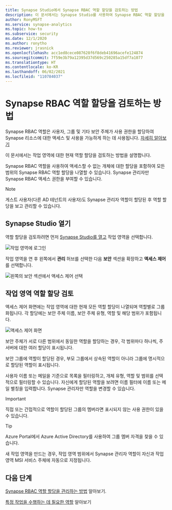 ```yaml
---
title: Synapse Studio에서 Synapse RBAC 역할 할당을 검토하는 방법
description: 이 문서에서는 Synapse Studio를 사용하여 Synapse RBAC 역할 할당을 검토하는 방법을 설명합니다.
author: RonyMSFT
ms.service: synapse-analytics
ms.topic: how-to
ms.subservice: security
ms.date: 12/1/2020
ms.author: ronytho
ms.reviewer: jrasnick
ms.openlocfilehash: acc1ed8cece087628f6f8deb41696acefe124874
ms.sourcegitcommit: 7f59e3b79a12395d37d569c250285a15df7a1077
ms.translationtype: HT
ms.contentlocale: ko-KR
ms.lasthandoff: 06/02/2021
ms.locfileid: "110784037"
---
```

# <a name="how-to-review-synapse-rbac-role-assignments"></a>Synapse RBAC 역할 할당을 검토하는 방법

Synapse RBAC 역할은 사용자, 그룹 및 기타 보안 주체가 사용 권한을 할당하여 Synapse 리소스에 대한 액세스 및 사용을 가능하게 하는 데 사용됩니다.  [자세히 알아보기](./synapse-workspace-synapse-rbac.md)

이 문서에서는 작업 영역에 대한 현재 역할 할당을 검토하는 방법을 설명합니다.

Synapse RBAC 역할을 사용하여 액세스할 수 없는 개체에 대한 할당을 포함하여 모든 범위의 Synapse RBAC 역할 할당을 나열할 수 있습니다. Synapse 관리자만 Synapse RBAC 액세스 권한을 부여할 수 있습니다.  

>[!Note]
> 게스트 사용자(다른 AD 테넌트의 사용자)도 Synapse 관리자 역할이 할당된 후 역할 할당을 보고 관리할 수 있습니다.    

## <a name="open-synapse-studio"></a>Synapse Studio 열기  

역할 할당을 검토하려면 먼저 [Synapse Studio를 열고](https://web.azuresynapse.net/) 작업 영역을 선택합니다. 

![작업 영역에 로그인](./media/common/login-workspace.png) 
 
 작업 영역을 연 후 왼쪽에서 **관리** 허브를 선택한 다음 **보안** 섹션을 확장하고 **액세스 제어** 를 선택합니다. 

 ![왼쪽의 보안 섹션에서 액세스 제어 선택](./media/how-to-manage-synapse-rbac-role-assignments/left-nav-security-access-control.png)

## <a name="review-workspace-role-assignments"></a>작업 영역 역할 할당 검토

액세스 제어 화면에는 작업 영역에 대한 현재 모든 역할 할당이 나열되며 역할별로 그룹화됩니다. 각 할당에는 보안 주체 이름, 보안 주체 유형, 역할 및 해당 범위가 포함됩니다.

![액세스 제어 화면](./media/how-to-review-synapse-rbac-role-assignments/access-control-assignments.png)

보안 주체가 서로 다른 범위에서 동일한 역할을 할당하는 경우, 각 범위마다 하나씩, 주 서버에 대한 여러 할당이 표시됩니다.  

보안 그룹에 역할이 할당된 경우, 부모 그룹에서 상속된 역할이 아니라 그룹에 명시적으로 할당된 역할이 표시됩니다.  

사용자 이름 또는 메일을 기준으로 목록을 필터링하고, 개체 유형, 역할 및 범위를 선택적으로 필터링할 수 있습니다. 자신에게 할당된 역할을 보려면 이름 필터에 이름 또는 메일 별칭을 입력합니다. Synapse 관리자만 역할을 변경할 수 있습니다.

>[!Important] 
>직접 또는 간접적으로 역할이 할당된 그룹의 멤버라면 표시되지 않는 사용 권한이 있을 수 있습니다.

>[!tip]
>Azure Portal에서 Azure Active Directory를 사용하여 그룹 멤버 자격을 찾을 수 있습니다.  

새 작업 영역을 만드는 경우, 작업 영역 범위에서 Synapse 관리자 역할이 자신과 작업 영역 MSI 서비스 주체에 자동으로 지정됩니다.

## <a name="next-steps"></a>다음 단계

[Synapse RBAC 역할 할당을 관리하는 방법](./how-to-manage-synapse-rbac-role-assignments.md) 알아보기.

[특정 작업을 수행하는 데 필요한 역할](./synapse-workspace-understand-what-role-you-need.md) 알아보기